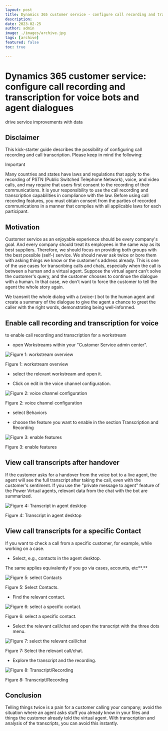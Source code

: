 ```yaml
---
layout: post
title: Dynamics 365 customer service - configure call recording and transcription for voice bots and agent dialogues
description: 
date: 2023-02-25
author: admin
image: ./images/archive.jpg
tags: [archive]
featured: false
toc: true

---
```


# Dynamics 365 customer service: configure call recording and transcription for voice bots and agent dialogues

drive service improvements with data

## Disclaimer

This kick-starter guide describes the possibility of configuring call recording and call transcription. Please keep in mind the following:

Important

Many countries and states have laws and regulations that apply to the recording of PSTN (Public Switched Telephone Network), voice, and video calls, and may require that users first consent to the recording of their communications. It is your responsibility to use the call recording and transcription capabilities in compliance with the law. Before using call recording features, you must obtain consent from the parties of recorded communications in a manner that complies with all applicable laws for each participant.

## Motivation

Customer service as an enjoyable experience should be every company's goal. And every company should treat its employees in the same way as its best suppliers. Therefore, we should focus on providing both groups with the best possible (self-) service. We should never ask twice or bore them with asking things we know or the customer's address already. This is one of the use cases for transcribing calls and chats, especially when the call is between a human and a virtual agent. Suppose the virtual agent can't solve the customer's query, and the customer chooses to continue the dialogue with a human. In that case, we don't want to force the customer to tell the agent the whole story again.

We transmit the whole dialog with a (voice-) bot to the human agent and create a summary of the dialogue to give the agent a chance to greet the caller with the right words, demonstrating being well-informed.

## **Enable call recording and transcription for voice**

to enable call recording and transcription for a workstream

* open Workstreams within your "Customer Service admin center".

![Figure 1: workstream overview]({{site.baseurl}}/images/clejxxccl02pl9invf4ts678x.md/cc889ebf-c29c-4204-9a01-8cad1f8fd899.png)

Figure 1: workstream overview

* select the relevant workstream and open it.

* Click on edit in the voice channel configuration.

![Figure 2: voice channel configuration]({{site.baseurl}}/images/clejxxccl02pl9invf4ts678x.md/04598904-4cae-4db1-acde-cac6246c34c2.png)

Figure 2: voice channel configuration

* select Behaviors

* choose the feature you want to enable in the section Transcription and Recording

![Figure 3: enable features]({{site.baseurl}}/images/clejxxccl02pl9invf4ts678x.md/5d337feb-02c5-4ae2-9aad-4d88e9f6047f.png)

Figure 3: enable features

## View call transcripts after handover

If the customer asks for a handover from the voice bot to a live agent, the agent will see the full transcript after taking the call, even with the customer's sentiment. If you use the "private message to agent" feature of the Power Virtual agents, relevant data from the chat with the bot are summarized.

![Figure 4: Transcript in agent desktop]({{site.baseurl}}/images/clejxxccl02pl9invf4ts678x.md/f046b892-4cff-4f1e-b517-559c413de64f.webp)

Figure 4: Transcript in agent desktop

## View call transcripts for a specific Contact

If you want to check a call from a specific customer, for example, while working on a case.

* Select, e.g., contacts in the agent desktop.

The same applies equivalently if you go via cases, accounts, etc**.**

![Figure 5: select Contacts]({{site.baseurl}}/images/clejxxccl02pl9invf4ts678x.md/a92922b9-9a65-45b3-b2d5-32cc8f34bcca.png)

Figure 5: Select Contacts.

* Find the relevant contact.

![Figure 6: select a specific contact.]({{site.baseurl}}/images/clejxxccl02pl9invf4ts678x.md/f0b58012-7ff4-4d87-9792-ca4f6dd74bdf.png)

Figure 6: select a specific contact.

* Select the relevant call/chat and open the transcript with the three dots menu.

![Figure 7: select the relevant call/chat]({{site.baseurl}}/images/clejxxccl02pl9invf4ts678x.md/96c5a9cf-7896-445d-877b-183291042c00.png)

Figure 7: Select the relevant call/chat.

* Explore the transcript and the recording.

![Figure 8: Transcript/Recording]({{site.baseurl}}/images/clejxxccl02pl9invf4ts678x.md/87988afb-5254-47a9-8d95-eb4bd14c8109.png)

Figure 8: Transcript/Recording

## Conclusion

Telling things twice is a pain for a customer calling your company; avoid the situation where an agent asks stuff you already know in your files and things the customer already told the virtual agent. With transcription and analysis of the transcripts, you can avoid this instantly.
